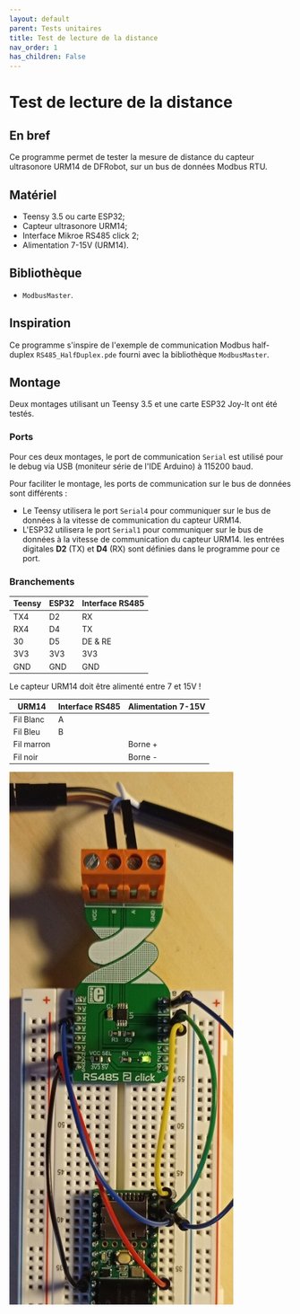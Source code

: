```yaml
---
layout: default
parent: Tests unitaires
title: Test de lecture de la distance
nav_order: 1
has_children: False
---
```


Test de lecture de la distance
==============================

## En bref
Ce programme permet de tester la mesure de distance du capteur ultrasonore URM14 de DFRobot, sur un bus de données Modbus RTU.

## Matériel
- Teensy 3.5 ou carte ESP32;
- Capteur ultrasonore URM14;
- Interface Mikroe RS485 click 2;
- Alimentation 7-15V (URM14).

## Bibliothèque
- `ModbusMaster`.

## Inspiration
Ce programme s'inspire de l'exemple de communication Modbus half-duplex `RS485_HalfDuplex.pde` fourni avec la bibliothèque `ModbusMaster`.

## Montage
Deux montages utilisant un Teensy 3.5 et une carte ESP32 Joy-It ont été testés.

### Ports
Pour ces deux montages, le port de communication `Serial` est utilisé pour le debug via USB (moniteur série de l'IDE Arduino) à 115200 baud. 

Pour faciliter le montage, les ports de communication sur le bus de données sont différents :

- Le Teensy utilisera le port `Serial4` pour communiquer sur le bus de données à la vitesse de communication du capteur URM14.
- L'ESP32 utilisera le port `Serial1` pour communiquer sur le bus de données à la vitesse de communication du capteur URM14. les entrées digitales **D2** (TX) et **D4** (RX) sont définies dans le programme pour ce port.

### Branchements

|Teensy|ESP32|Interface RS485|
|------|-----|---------------|
|TX4|D2|RX|
|RX4|D4|TX|
|30|D5|DE & RE|
|3V3|3V3|3V3|
|GND|GND|GND|

Le capteur URM14 doit être alimenté entre 7 et 15V !

|URM14|Interface RS485|Alimentation 7-15V|
|---------------|-----|------------------|
|Fil Blanc|A||
|Fil Bleu|B|
|Fil marron||Borne +|
|Fil noir||Borne -|

![Montage](../assets/set_up_img/dist_test.jpg)

